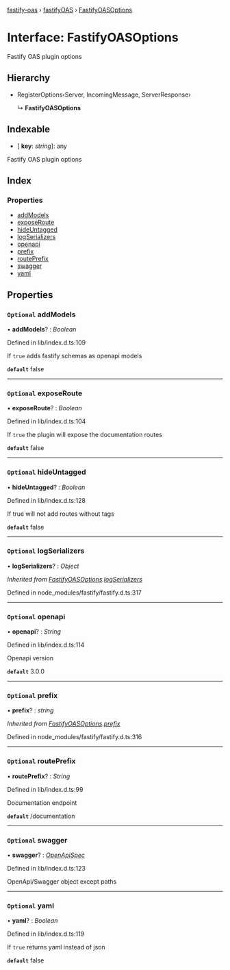 [fastify-oas](../README.md) › [fastifyOAS](../modules/fastifyoas.md) › [FastifyOASOptions](fastifyoas.fastifyoasoptions.md)

# Interface: FastifyOASOptions

Fastify OAS plugin options

## Hierarchy

* RegisterOptions‹Server, IncomingMessage, ServerResponse›

  ↳ **FastifyOASOptions**

## Indexable

* \[ **key**: *string*\]: any

Fastify OAS plugin options

## Index

### Properties

* [addModels](fastifyoas.fastifyoasoptions.md#optional-addmodels)
* [exposeRoute](fastifyoas.fastifyoasoptions.md#optional-exposeroute)
* [hideUntagged](fastifyoas.fastifyoasoptions.md#optional-hideuntagged)
* [logSerializers](fastifyoas.fastifyoasoptions.md#optional-logserializers)
* [openapi](fastifyoas.fastifyoasoptions.md#optional-openapi)
* [prefix](fastifyoas.fastifyoasoptions.md#optional-prefix)
* [routePrefix](fastifyoas.fastifyoasoptions.md#optional-routeprefix)
* [swagger](fastifyoas.fastifyoasoptions.md#optional-swagger)
* [yaml](fastifyoas.fastifyoasoptions.md#optional-yaml)

## Properties

### `Optional` addModels

• **addModels**? : *Boolean*

Defined in lib/index.d.ts:109

If `true` adds fastify schemas as openapi models

**`default`** false

___

### `Optional` exposeRoute

• **exposeRoute**? : *Boolean*

Defined in lib/index.d.ts:104

If `true` the plugin will expose the documentation routes

**`default`** false

___

### `Optional` hideUntagged

• **hideUntagged**? : *Boolean*

Defined in lib/index.d.ts:128

If true will not add routes without tags

**`default`** false

___

### `Optional` logSerializers

• **logSerializers**? : *Object*

*Inherited from [FastifyOASOptions](fastifyoas.fastifyoasoptions.md).[logSerializers](fastifyoas.fastifyoasoptions.md#optional-logserializers)*

Defined in node_modules/fastify/fastify.d.ts:317

___

### `Optional` openapi

• **openapi**? : *String*

Defined in lib/index.d.ts:114

Openapi version

**`default`** 3.0.0

___

### `Optional` prefix

• **prefix**? : *string*

*Inherited from [FastifyOASOptions](fastifyoas.fastifyoasoptions.md).[prefix](fastifyoas.fastifyoasoptions.md#optional-prefix)*

Defined in node_modules/fastify/fastify.d.ts:316

___

### `Optional` routePrefix

• **routePrefix**? : *String*

Defined in lib/index.d.ts:99

Documentation endpoint

**`default`** /documentation

___

### `Optional` swagger

• **swagger**? : *[OpenApiSpec](fastifyoas.openapispec.md)*

Defined in lib/index.d.ts:123

OpenApi/Swagger object except paths

___

### `Optional` yaml

• **yaml**? : *Boolean*

Defined in lib/index.d.ts:119

If `true` returns yaml instead of json

**`default`** false
